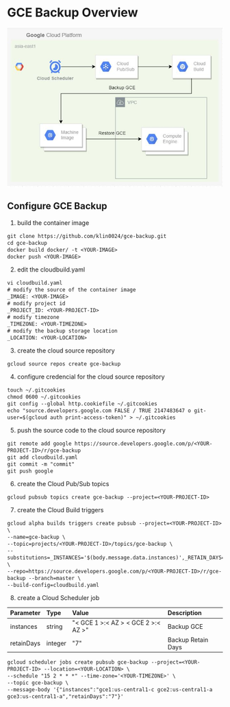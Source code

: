 # GCE Backup Overview

![overview](img/overview.JPG)

## Configure GCE Backup

1. build the container image

```
git clone https://github.com/klin0024/gce-backup.git
cd gce-backup
docker build docker/ -t <YOUR-IMAGE>
docker push <YOUR-IMAGE>
```

2. edit the cloudbuild.yaml

```
vi cloudbuild.yaml
# modify the source of the container image
_IMAGE: <YOUR-IMAGE>
# modify project id
_PROJECT_ID: <YOUR-PROJECT-ID>
# modify timezone
_TIMEZONE: <YOUR-TIMEZONE>
# modify the backup storage location
_LOCATION: <YOUR-LOCATION>
```

3. create the cloud source repository

```
gcloud source repos create gce-backup
```

4. configure credencial for the cloud source repository

```
touch ~/.gitcookies
chmod 0600 ~/.gitcookies
git config --global http.cookiefile ~/.gitcookies
echo "source.developers.google.com FALSE / TRUE 2147483647 o git-user=$(gcloud auth print-access-token)" > ~/.gitcookies
```

5. push the source code to the cloud source repository

```
git remote add google https://source.developers.google.com/p/<YOUR-PROJECT-ID>/r/gce-backup
git add cloudbuild.yaml
git commit -m "commit"
git push google
```

6. create the Cloud Pub/Sub topics 

```
gcloud pubsub topics create gce-backup --project=<YOUR-PROJECT-ID>
```

7. create the Cloud Build triggers

```
gcloud alpha builds triggers create pubsub --project=<YOUR-PROJECT-ID> \
--name=gce-backup \
--topic=projects/<YOUR-PROJECT-ID>/topics/gce-backup \
--substitutions=_INSTANCES='$(body.message.data.instances)',_RETAIN_DAYS='$(body.message.data.retainDays)' \
--repo=https://source.developers.google.com/p/<YOUR-PROJECT-ID>/r/gce-backup --branch=master \
--build-config=cloudbuild.yaml
```

8. create a Cloud Scheduler job

Parameter |Type |Value |Description
:---|:---|:---|:---
instances |string |"< GCE 1 >:< AZ > < GCE 2 >:< AZ >" |Backup GCE
retainDays |integer |"7"  |Backup Retain Days

```
gcloud scheduler jobs create pubsub gce-backup --project=<YOUR-PROJECT-ID> --location=<YOUR-LOCATION> \
--schedule "15 2 * * *" --time-zone='<YOUR-TIMEZONE>' \
--topic gce-backup \
--message-body '{"instances":"gce1:us-central1-c gce2:us-central1-a gce3:us-central1-a","retainDays":"7"}'
```